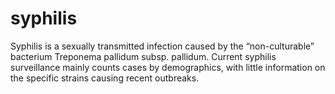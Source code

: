 # syphilis
Syphilis is a sexually transmitted infection caused by the “non-culturable” bacterium Treponema pallidum subsp. pallidum. Current syphilis surveillance mainly counts cases by demographics, with little information on the specific strains causing recent outbreaks.
